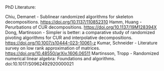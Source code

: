 PhD Literature:

Chiu, Demanet - Sublinear randomized algorithms for skeleton decompositions. https://doi.org/10.1137/110852310
Hamm, Huang - Perurbations of CUR decompositions. https://doi.org/10.1137/19M128394X
Dong, Martinsson - Simpler is better: a comparative study of randomized pivoting algorithms for CUR and interpolative decompositions. https://doi.org/10.1007/s10444-023-10061-z
Kumar, Schneider - Literature survey on low rank approximation of matrices. https://doi.org/10.48550/arXiv.1606.06511
Martinsson, Tropp - Randomized numerical linear algebra: Foundations and algorithms. doi:10.1017/S0962492920000021
